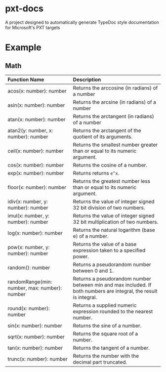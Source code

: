 # pxt-docs
A project designed to automatically generate TypeDoc style documentation for Microsoft's PXT targets


# Example

## Math

|Function Name| Description|
|:---|:---|
|acos(x: number): number | Returns the arccosine (in radians) of a number|
|asin(x: number): number | Returns the arcsine (in radians) of a number|
|atan(x: number): number | Returns the arctangent (in radians) of a number|
|atan2(y: number, x: number): number | Returns the arctangent of the quotient of its arguments.|
|ceil(x: number): number | Returns the smallest number greater than or equal to its numeric argument.|
|cos(x: number): number | Returns the cosine of a number.|
|exp(x: number): number | Returns returns ``e^x``.|
|floor(x: number): number | Returns the greatest number less than or equal to its numeric argument.|
|idiv(x: number, y: number): number | Returns the value of integer signed 32 bit division of two numbers.|
|imul(x: number, y: number): number | Returns the value of integer signed 32 bit multiplication of two numbers.|
|log(x: number): number | Returns the natural logarithm (base e) of a number.|
|pow(x: number, y: number): number | Returns the value of a base expression taken to a specified power.|
|random(): number | Returns a pseudorandom number between 0 and 1.|
|randomRange(min: number, max: number): number | Returns a pseudorandom number between min and max included. If both numbers are integral, the result is integral.|
|round(x: number): number | Returns a supplied numeric expression rounded to the nearest number.|
|sin(x: number): number | Returns the sine of a number.|
|sqrt(x: number): number | Returns the square root of a number.|
|tan(x: number): number | Returns the tangent of a number.|
|trunc(x: number): number | Returns the number with the decimal part truncated.|
